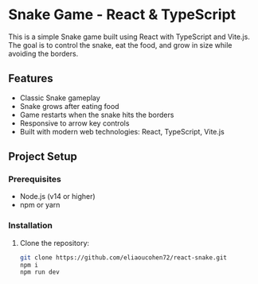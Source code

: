 # Snake Game - React & TypeScript

This is a simple Snake game built using React with TypeScript and Vite.js. The goal is to control the snake, eat the food, and grow in size while avoiding the borders.

## Features

- Classic Snake gameplay
- Snake grows after eating food
- Game restarts when the snake hits the borders
- Responsive to arrow key controls
- Built with modern web technologies: React, TypeScript, Vite.js

## Project Setup

### Prerequisites

- Node.js (v14 or higher)
- npm or yarn

### Installation

1. Clone the repository:

   ```bash
   git clone https://github.com/eliaoucohen72/react-snake.git
   npm i
   npm run dev
   ```

